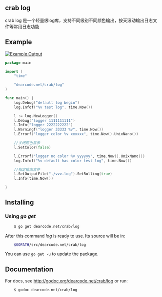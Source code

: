 ## crab log  
crab log 是一个轻量级log库，支持不同级别不同颜色输出，按天滚动输出日志文件等常用日志功能  

## Example  
[![Example Output](../doc/log_test.png)](log_test.go)  

```go
package main                                                                                                                                                                                                                                              

import (
    "time"

    "dearcode.net/crab/log"
)

func main() {
    log.Debug("default log begin")
    log.Infof("%v test log", time.Now())

    l := log.NewLogger()
    l.Debug("logger 1111111111")
    l.Info("logger 2222222222")
    l.Warningf("logger 33333 %v", time.Now())
    l.Errorf("logger color %v xxxxxx", time.Now().UnixNano())

    //关闭颜色显示
    l.SetColor(false)

    l.Errorf("logger no color %v yyyyyy", time.Now().UnixNano())
    log.Infof("%v default has color test log", time.Now())

    //指定输出文件
    l.SetOutputFile("./vvv.log").SetRolling(true)
    l.Info(time.Now())

}
```  

## Installing

### Using *go get*
```bash
    $ go get dearcode.net/crab/log  
```
After this command *log* is ready to use. Its source will be in:  
```bash
    $GOPATH/src/dearcode.net/crab/log  
```

You can use `go get -u` to update the package.  

## Documentation  

For docs, see http://godoc.org/dearcode.net/crab/log or run:  
```bash
    $ godoc dearcode.net/crab/log  
```

